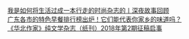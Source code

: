   
[我是如何将生活过成一本行走的时尚杂志的〡深夜故事回顾](http://www.dianyue.me/archives/009/wm7si76al6oihcwl/)  
[广东各市的特色早餐排行榜出炉！它们能代表你家乡的味道吗？](http://www.dianyue.me/archives/058/u30zqvvjkgdny1wd/)  
[《华北作家》纯文学杂志（纸刊）2018年第2期征稿启事](http://www.dianyue.me/archives/876/kv03azwroienlgd0/)